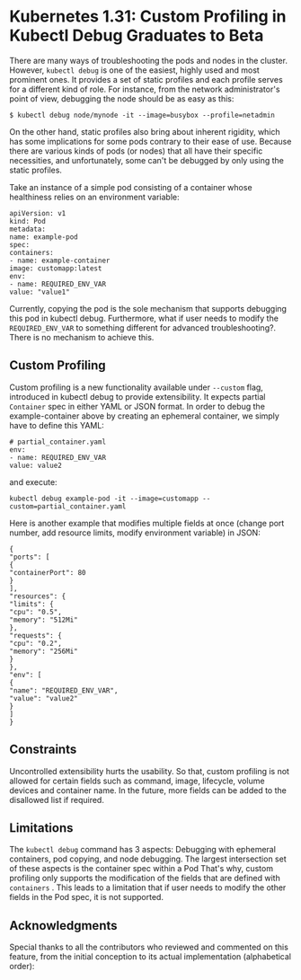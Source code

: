 # Kubernetes 1.31: Custom Profiling in Kubectl Debug Graduates to Beta
There are many ways of troubleshooting the pods and nodes in the cluster. However, `kubectl debug`
is one of the easiest, highly used and most prominent ones. It
provides a set of static profiles and each profile serves for a different kind of role. For instance, from the network administrator's point of view,
debugging the node should be as easy as this:

```
$ kubectl debug node/mynode -it --image=busybox --profile=netadmin
```
On the other hand, static profiles also bring about inherent rigidity, which has some implications for some pods contrary to their ease of use. Because there are various kinds of pods (or nodes) that all have their specific necessities, and unfortunately, some can't be debugged by only using the static profiles.

Take an instance of a simple pod consisting of a container whose healthiness relies on an environment variable:

```
apiVersion: v1
kind: Pod
metadata:
name: example-pod
spec:
containers:
- name: example-container
image: customapp:latest
env:
- name: REQUIRED_ENV_VAR
value: "value1"
```
Currently, copying the pod is the sole mechanism that supports debugging this pod in kubectl debug. Furthermore, what if user needs to modify the `REQUIRED_ENV_VAR`
to something different
for advanced troubleshooting?. There is no mechanism to achieve this.

## Custom Profiling
Custom profiling is a new functionality available under `--custom`
flag, introduced in kubectl debug to provide extensibility. It expects partial `Container`
spec in either YAML or JSON format.
In order to debug the example-container above by creating an ephemeral container, we simply have to define this YAML:

```
# partial_container.yaml
env:
- name: REQUIRED_ENV_VAR
value: value2
```
and execute:

```
kubectl debug example-pod -it --image=customapp --custom=partial_container.yaml
```
Here is another example that modifies multiple fields at once (change port number, add resource limits, modify environment variable) in JSON:

```
{
"ports": [
{
"containerPort": 80
}
],
"resources": {
"limits": {
"cpu": "0.5",
"memory": "512Mi"
},
"requests": {
"cpu": "0.2",
"memory": "256Mi"
}
},
"env": [
{
"name": "REQUIRED_ENV_VAR",
"value": "value2"
}
]
}
```
## Constraints
Uncontrolled extensibility hurts the usability. So that, custom profiling is not allowed for certain fields such as command, image, lifecycle, volume devices and container name. In the future, more fields can be added to the disallowed list if required.

## Limitations
The `kubectl debug`
command has 3 aspects: Debugging with ephemeral containers, pod copying, and node debugging. The largest intersection set of these aspects is the container spec within a Pod
That's why, custom profiling only supports the modification of the fields that are defined with `containers`
. This leads to a limitation that if user needs to modify the other fields in the Pod spec, it is not supported.

## Acknowledgments
Special thanks to all the contributors who reviewed and commented on this feature, from the initial conception to its actual implementation (alphabetical order):